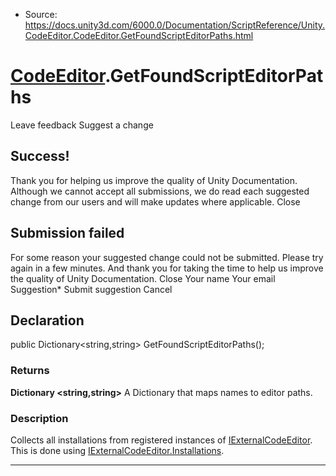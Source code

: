 * Source: https://docs.unity3d.com/6000.0/Documentation/ScriptReference/Unity.CodeEditor.CodeEditor.GetFoundScriptEditorPaths.html

#  [CodeEditor](https://docs.unity3d.com/6000.0/Documentation/ScriptReference/Unity.CodeEditor.CodeEditor.html).GetFoundScriptEditorPaths
Leave feedback
Suggest a change
## Success!
Thank you for helping us improve the quality of Unity Documentation. Although we cannot accept all submissions, we do read each suggested change from our users and will make updates where applicable.
Close
## Submission failed
For some reason your suggested change could not be submitted. Please <a>try again</a> in a few minutes. And thank you for taking the time to help us improve the quality of Unity Documentation.
Close
Your name Your email Suggestion* Submit suggestion
Cancel
## Declaration
public Dictionary<string,string> GetFoundScriptEditorPaths(); 
### Returns
**Dictionary <string,string>** A Dictionary that maps names to editor paths. 
### Description
Collects all installations from registered instances of [IExternalCodeEditor](https://docs.unity3d.com/6000.0/Documentation/ScriptReference/Unity.CodeEditor.IExternalCodeEditor.html). This is done using [IExternalCodeEditor.Installations](https://docs.unity3d.com/6000.0/Documentation/ScriptReference/Unity.CodeEditor.IExternalCodeEditor.Installations.html).
* * *
